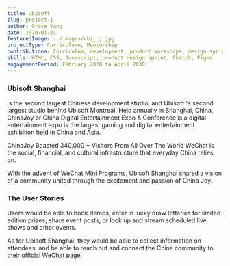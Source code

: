 ```yaml
---
title: Ubisoft
slug: project-1
author: Grace Yang
date: 2020-01-01 
featuredImage: ../images/ubi_cj.jpg
projectType: Curriculumn, Mentorship
contributions: Curriculum, development, product workshops, design sprints
skills: HTML, CSS, Javascript, product design sprint, Sketch, Figma
engagementPeriod: February 2020 to April 2030
---
```


### Ubisoft Shanghai

is the second largest Chinese development studio, and Ubisoft 's second largest studio behind Ubisoft Montreal. Held annually in Shanghai, China, ChinaJoy or China Digital Entertainment Expo & Conference is a digital entertainment expo is the largest gaming and digital entertainment exhibition held in China and Asia.

ChinaJoy Boasted 340,000 + Visitors From All Over The World
WeChat is the social, financial, and cultural infrastructure that everyday China relies on.

With the advent of WeChat Mini Programs, Ubisoft Shanghai shared a vision of a community united through the excitement and passion of China Joy.

### The User Stories

Users would be able to book demos, enter in lucky draw lotteries for limited edition prizes, share event posts, or look up and stream scheduled live shows and other events.

As for Ubisoft Shanghai, they would be able to collect information on attendees, and be able to reach out and connect the China community to their official WeChat page.

